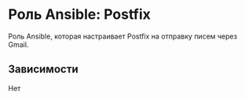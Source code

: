 # Роль Ansible: Postfix

Роль Ansible, которая настраивает Postfix на отправку писем через Gmail.

## Зависимости

Нет
